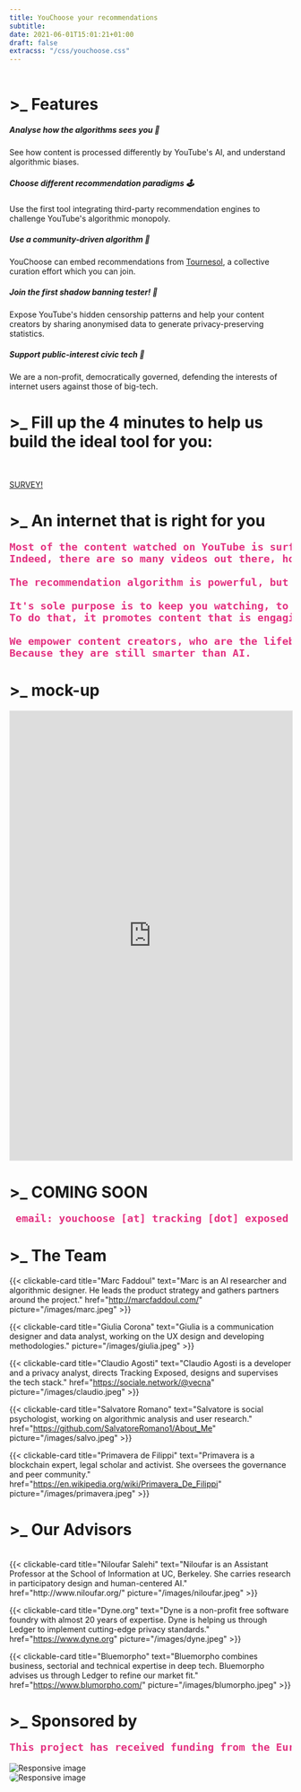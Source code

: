 ```yaml
---
title: YouChoose your recommendations
subtitle: 
date: 2021-06-01T15:01:21+01:00
draft: false
extracss: "/css/youchoose.css"
---
```

<div><h1 class ="titlehp" style ="padding-top:1rem;">>_ Features</h1></div>

<div class="card-deck">
<div class="card" style="border-color:blue; border-radius:13px; border-width:2.5px;">
  <div class="card-body">
    <h5 class="card-title">Analyse how the algorithms sees you 🧩️</h5>
    <p class="card-text">See how content is processed differently by YouTube's AI, and understand algorithmic biases.</p>
  </div>
</div>
<div class="card" style="border-color:#1fc11b; border-radius:13px; border-width:2.5px;">
  <div class="card-body">
    <h5 class="card-title">Choose different recommendation paradigms 🕹</h5>
    <p class="card-text">Use the first tool integrating third-party recommendation engines to challenge YouTube's algorithmic monopoly.</p>
  </div>
</div>
<div class="card" style="border-color:#ffd913; border-radius:13px; border-width:2.5px">
  <div class="card-body">
    <h5 class="card-title">Use a community-driven algorithm 🌻️</h5>
    <p class="card-text">YouChoose can embed recommendations from <a href="https://tournesol.app" target=_blank>Tournesol</a>, a collective curation effort which you can join.</p>
  </div>
</div>
<div class="card" style="border-color:#ff9c55; border-radius:13px; border-width:2.5px;">
  <div class="card-body">
    <h5 class="card-title">Join the first shadow banning tester! 👻</h5>
    <p class="card-text">Expose YouTube's hidden censorship patterns and help your content creators by sharing anonymised data to generate privacy-preserving statistics.</p>
  </div>
</div>
<div class="card" style="border-color:#ff5555; border-radius:13px; border-width:2.5px;">
  <div class="card-body">
    <h5 class="card-title">Support public-interest civic tech 💚</h5>
    <p class="card-text">We are a non-profit, democratically governed, defending the interests of internet users against those of big-tech.</p>
  </div>
</div>
</div>

<div><h1 class ="titlehp">>_ Fill up the 4 minutes to help us build the ideal tool for you:</h1></div>
<div class="fba" style="padding-top:2rem;">
  <a class="fba" href="#"><span class="fba">SURVEY!</span></a>
</div>
<div><h1 class ="titlehp">>_ An internet that is right for you</h1></div>
<pre style="font-size:1.15rem; color:#e33180; font-weight:bold;">
Most of the content watched on YouTube is surfaced by an algorithm. 
Indeed, there are so many videos out there, how are you going to find them otherwise?<br> 
The recommendation algorithm is powerful, but it's not really working for you best interest.<br> 
It's sole purpose is to keep you watching, to maximize ads revenue. 
To do that, it promotes content that is engaging, but it does not really care about its quality. <br> 
We empower content creators, who are the lifeblood of YouTube, to curate recommendations for you.
Because they are still smarter than AI.
</pre> 
<!--
<div class="row">
   <div class="col-lg-6"> 
       <pre style="font-size:1.15rem; color:#e33180; font-weight:bold;"> YouTube's recommendations is powerful.<br> But it is not always working for your best interest: it's only purpose is to keep you watching.<br> 
       But we think Humans are still smarter than AI so... why don't you let your favorite YouTubers recommend you what to watch next?<br>
       We empower internet users to control their recommendations because we trust YouTubers over YouTube and we want to take back control on reccomandations.<br> 
       Do u love your YouTubers? Put them in charge of recommendations of their own content!
        </pre> 
   </div>
   <div class="col-lg-4"> 
     <iframe width=100% height=500px align="right" src="https://www.youtube-nocookie.com/embed/SmYuYEhT81c" frameborder="0" allow="accelerometer; autoplay; encrypted-media; gyroscope; picture-in-picture" allowfullscreen></iframe >
   </div>
</div>-->

<!--

{{<colorblock text="YouChoose tool" color="primary" text-align="center" >}}
{{< youchoose-extension >}}

YouChoose is a citizen-tech, democratically run project, which aims to empower YouTube content creators to recommend meaningfull videos to their audience. -->
<div><h1 class ="titlehp">>_ mock-up</h1></div>

<iframe style="border: 1px solid rgba(0, 0, 0, 0.1);" width=100% height=800px src="https://www.figma.com/embed?embed_host=share&url=https%3A%2F%2Fwww.figma.com%2Fproto%2FCCHrDXWJ167PV5AnjpmTRa%2FMaterial-Baseline-Design-Kit-Community%3Fnode-id%3D1%253A3214%26scaling%3Dscale-down-to-fit" allowfullscreen></iframe>

<div><h1 class ="titlehp">>_ COMING SOON</h1></div>
<pre style="font-size:1.15rem; color:#e33180; font-weight:bold;"> email: youchoose [at] tracking [dot] exposed </pre>

<div><h1 class ="titlehp">>_ The Team</h1></div>
<div class="card-columns">

  {{< clickable-card
      title="Marc Faddoul"
      text="Marc is an AI researcher and algorithmic designer. He leads the product strategy and gathers partners around the project."
      href="http://marcfaddoul.com/"
      picture="/images/marc.jpeg" >}}

  {{< clickable-card
      title="Giulia Corona"
      text="Giulia is a communication designer and data analyst, working on the UX design and developing methodologies."
      picture="/images/giulia.jpeg" >}}      

  {{< clickable-card
      title="Claudio Agosti"
      text="Claudio Agosti is a developer and a privacy analyst, directs Tracking Exposed, designs and supervises the tech stack."
      href="https://sociale.network/@vecna"
      picture="/images/claudio.jpeg" >}}

  {{< clickable-card
      title="Salvatore Romano"
      text="Salvatore is social psychologist, working on algorithmic analysis and user research."
      href="https://github.com/SalvatoreRomano1/About_Me"
      picture="/images/salvo.jpeg" >}}
  
  {{< clickable-card
      title="Primavera de Filippi"
      text="Primavera is a blockchain expert, legal scholar and activist. She oversees the governance and peer community."
      href="https://en.wikipedia.org/wiki/Primavera_De_Filippi"
      picture="/images/primavera.jpeg" >}}
          
</div>

<div><h1 class ="titlehp">>_ Our Advisors</h1></div>

<br>

<div class="card-deck">
  {{< clickable-card
      title="Niloufar Salehi"
      text="Niloufar is an Assistant Professor at the School of Information at UC, Berkeley. She carries research in participatory design and human-centered AI."
      href="http://www.niloufar.org/"
      picture="/images/niloufar.jpeg" >}}

  {{< clickable-card
      title="Dyne.org"
      text="Dyne is a non-profit free software foundry with almost 20 years of expertise. Dyne is helping us through Ledger to implement cutting-edge privacy standards."
      href="https://www.dyne.org"
      picture="/images/dyne.jpeg" >}}

  {{< clickable-card
      title="Bluemorpho"
      text="Bluemorpho combines business, sectorial and technical expertise in deep tech. Bluemorpho advises us through Ledger to refine our market fit."
      href="https://www.blumorpho.com/"
      picture="/images/blumorpho.jpeg" >}}
      
</div>



<div><h1 class ="titlehp">>_ Sponsored by</h1></div>
<div class="row">
<div class="col-sm-7 small"><pre style="font-size:1.15rem; color:#e33180; font-weight:bold; padding-top:0px;">This project has received funding from the European Union’s Horizon 2020 research and innovation programme within the framework of the LEDGER Project funded under grant agreement No 825268.</pre></div>
<div class="col-sm-3">
<img src="/images/ledger-logo.png" class="img-fluid" alt="Responsive image">
</div>
<div class="col-sm-2">
<img src="/images/eu-logo.jpeg" class="img-fluid" alt="Responsive image" style="border-radius: 13px;">
</div>
</div>
